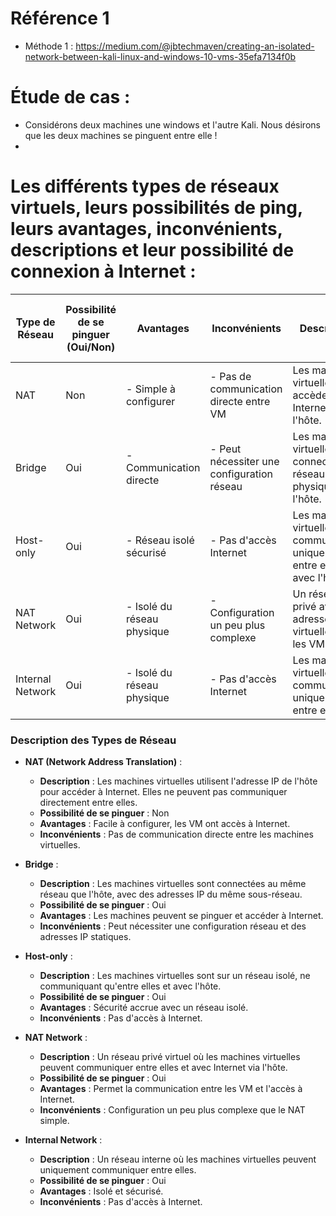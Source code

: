 # Référence 1
- Méthode 1 : 
https://medium.com/@jbtechmaven/creating-an-isolated-network-between-kali-linux-and-windows-10-vms-35efa7134f0b


# Étude de cas : 
- Considérons deux machines une windows et l'autre Kali. Nous désirons que les deux machines se pinguent entre elle !
- 
# Les différents types de réseaux virtuels, leurs possibilités de ping, leurs avantages, inconvénients, descriptions et leur possibilité de connexion à Internet :

| Type de Réseau | Possibilité de se pinguer (Oui/Non) | Avantages                          | Inconvénients                         | Description                                                                 | Possibilité de se connecter à Internet (Oui/Non) |
|----------------|------------------------------------|-----------------------------------|--------------------------------------|-----------------------------------------------------------------------------|---------------------------------------------------|
| NAT            | Non                                | - Simple à configurer            | - Pas de communication directe entre VM | Les machines virtuelles accèdent à Internet via l'hôte.                     | Oui                                               |
| Bridge         | Oui                                | - Communication directe          | - Peut nécessiter une configuration réseau | Les machines virtuelles sont connectées au réseau physique de l'hôte.        | Oui                                               |
| Host-only      | Oui                                | - Réseau isolé sécurisé          | - Pas d'accès Internet                | Les machines virtuelles communiquent uniquement entre elles et avec l'hôte. | Non                                               |
| NAT Network    | Oui                                | - Isolé du réseau physique       | - Configuration un peu plus complexe   | Un réseau privé avec des adresses IP virtuelles pour les VM.                | Oui                                               |
| Internal Network | Oui                             | - Isolé du réseau physique       | - Pas d'accès Internet                | Les machines virtuelles communiquent uniquement entre elles.                | Non                                               |

### Description des Types de Réseau

- **NAT (Network Address Translation)** :
  - **Description** : Les machines virtuelles utilisent l'adresse IP de l'hôte pour accéder à Internet. Elles ne peuvent pas communiquer directement entre elles.
  - **Possibilité de se pinguer** : Non
  - **Avantages** : Facile à configurer, les VM ont accès à Internet.
  - **Inconvénients** : Pas de communication directe entre les machines virtuelles.

- **Bridge** :
  - **Description** : Les machines virtuelles sont connectées au même réseau que l'hôte, avec des adresses IP du même sous-réseau.
  - **Possibilité de se pinguer** : Oui
  - **Avantages** : Les machines peuvent se pinguer et accéder à Internet.
  - **Inconvénients** : Peut nécessiter une configuration réseau et des adresses IP statiques.

- **Host-only** :
  - **Description** : Les machines virtuelles sont sur un réseau isolé, ne communiquant qu'entre elles et avec l'hôte.
  - **Possibilité de se pinguer** : Oui
  - **Avantages** : Sécurité accrue avec un réseau isolé.
  - **Inconvénients** : Pas d'accès à Internet.

- **NAT Network** :
  - **Description** : Un réseau privé virtuel où les machines virtuelles peuvent communiquer entre elles et avec Internet via l'hôte.
  - **Possibilité de se pinguer** : Oui
  - **Avantages** : Permet la communication entre les VM et l'accès à Internet.
  - **Inconvénients** : Configuration un peu plus complexe que le NAT simple.

- **Internal Network** :
  - **Description** : Un réseau interne où les machines virtuelles peuvent uniquement communiquer entre elles.
  - **Possibilité de se pinguer** : Oui
  - **Avantages** : Isolé et sécurisé.
  - **Inconvénients** : Pas d'accès à Internet.

